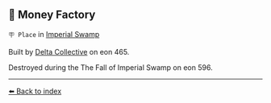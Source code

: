 ## 🏦 Money Factory

`🪧 Place` in [Imperial Swamp](../refs/imperial_swamp.md)

Built by [Delta Collective](../refs/delta_collective.md) on eon 465.

Destroyed during the The Fall of Imperial Swamp on eon 596.


----------
[⬅️ Back to index](../#18c0_s)